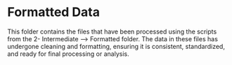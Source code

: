 # Formatted Data
This folder contains the files that have been processed using the scripts from the 2- Intermediate --> Formatted folder. The data in these files has undergone cleaning and formatting, ensuring it is consistent, standardized, and ready for final processing or analysis.
